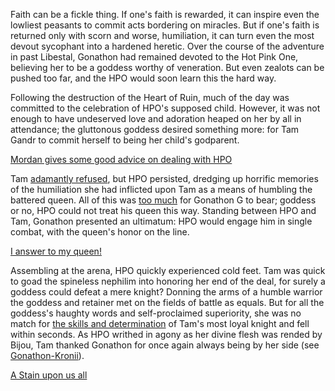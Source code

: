<!-- title: Even Gods Can Bleed -->

Faith can be a fickle thing. If one's faith is rewarded, it can inspire even the lowliest peasants to commit acts bordering on miracles. But if one's faith is returned only with scorn and worse, humiliation, it can turn even the most devout sycophant into a hardened heretic. Over the course of the adventure in past Libestal, Gonathon had remained devoted to the Hot Pink One, believing her to be a goddess worthy of veneration. But even zealots can be pushed too far, and the HPO would soon learn this the hard way.

Following the destruction of the Heart of Ruin, much of the day was committed to the celebration of HPO's supposed child. However, it was not enough to have undeserved love and adoration heaped on her by all in attendance; the gluttonous goddess desired something more: for Tam Gandr to commit herself to being her child's godparent.

[Mordan gives some good advice on dealing with HPO](#embed:https://www.youtube.com/watch?v=rDdbFYqcAyI&t=8206s)

Tam [adamantly refused](https://www.youtube.com/watch?v=rDdbFYqcAyI&t=7533s), but HPO persisted, dredging up horrific memories of the humiliation she had inflicted upon Tam as a means of humbling the battered queen. All of this was [too much](https://youtu.be/rDdbFYqcAyI?t=7566) for Gonathon G to bear; goddess or no, HPO could not treat his queen this way. Standing between HPO and Tam, Gonathon presented an ultimatum: HPO would engage him in single combat, with the queen's honor on the line.

[I answer to my queen!](#embed:https://youtu.be/rDdbFYqcAyI?t=8982)

Assembling at the arena, HPO quickly experienced cold feet. Tam was quick to goad the spineless nephilim into honoring her end of the deal, for surely a goddess could defeat a mere knight? Donning the arms of a humble warrior the goddess and retainer met on the fields of battle as equals. But for all the goddess's haughty words and self-proclaimed superiority, she was no match for [the skills and determination](https://youtu.be/rDdbFYqcAyI?t=9277) of Tam's most loyal knight and fell within seconds. As HPO writhed in agony as her divine flesh was rended by Bijou, Tam thanked Gonathon for once again always being by her side (see [Gonathon-Kronii](#edge:kronii-gigi)).

[A Stain upon us all](#embed:https://youtu.be/rDdbFYqcAyI?t=9317)

